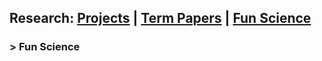 ## Research: [Projects](https://yuan-cc.github.io/research/projects.html) | [Term Papers](https://yuan-cc.github.io/research/term_papers.html) | [Fun Science](https://yuan-cc.github.io/research/fun_science.html)
### > Fun Science
